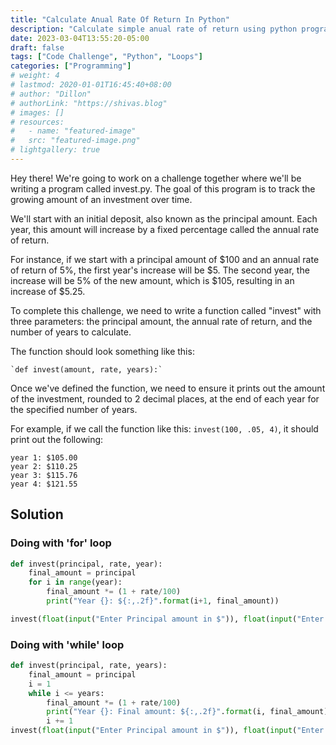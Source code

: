 ```yaml
---
title: "Calculate Anual Rate Of Return In Python"
description: "Calculate simple anual rate of return using python programming language"
date: 2023-03-04T13:55:20-05:00
draft: false
tags: ["Code Challenge", "Python", "Loops"]
categories: ["Programming"]
# weight: 4
# lastmod: 2020-01-01T16:45:40+08:00
# author: "Dillon"
# authorLink: "https://shivas.blog"
# images: []
# resources:
#   - name: "featured-image"
#   src: "featured-image.png"
# lightgallery: true
---
```


Hey there! We're going to work on a challenge together where we'll be writing a program called invest.py. The goal of this program is to track the growing amount of an investment over time.

We'll start with an initial deposit, also known as the principal amount. Each year, this amount will increase by a fixed percentage called the annual rate of return.

For instance, if we start with a principal amount of $100 and an annual rate of return of 5%, the first year's increase will be $5. The second year, the increase will be 5% of the new amount, which is $105, resulting in an increase of $5.25.

To complete this challenge, we need to write a function called "invest" with three parameters: the principal amount, the annual rate of return, and the number of years to calculate.

The function should look something like this:

    `def invest(amount, rate, years):`

Once we've defined the function, we need to ensure it prints out the amount of the investment, rounded to 2 decimal places, at the end of each year for the specified number of years.

For example, if we call the function like this: `invest(100, .05, 4)`, it should print out the following:

```zhs
year 1: $105.00
year 2: $110.25
year 3: $115.76
year 4: $121.55
```

## Solution

### Doing with 'for' loop

```python
def invest(principal, rate, year):
    final_amount = principal
    for i in range(year):
        final_amount *= (1 + rate/100)
        print("Year {}: ${:,.2f}".format(i+1, final_amount))

invest(float(input("Enter Principal amount in $")), float(input("Enter the rate%")), int(input("And enter the number of years: ")))
```

### Doing with 'while' loop

```python
def invest(principal, rate, years):
    final_amount = principal
    i = 1
    while i <= years:
        final_amount *= (1 + rate/100)
        print("Year {}: Final amount: ${:,.2f}".format(i, final_amount))
        i += 1
invest(float(input("Enter Principal amount in $")), float(input("Enter the rate%")), int(input("And enter the number of years: ")))
```
